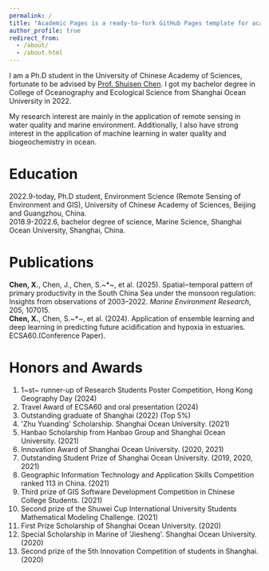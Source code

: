```yaml
---
permalink: /
title: "Academic Pages is a ready-to-fork GitHub Pages template for academic personal websites"
author_profile: true
redirect_from: 
  - /about/
  - /about.html
---
```

I am a Ph.D student in the University of Chinese Academy of Sciences, fortunate to be advised by [Prof. Shuisen Chen](https://www.gig.cas.cn/sourcedb/zw/rck/200907/t20090724_2196929.html). I got my bachelor degree in College of Oceanography and Ecological Science from Shanghai Ocean University in 2022.

My research interest are mainly in the application of remote sensing in water quality and marine environment. Additionally, I also have strong interest in the application of machine learning in water quality and biogeochemistry in ocean.

Education
======
2022.9-today, Ph.D student, Environment Science (Remote Sensing of Environment and GIS), University of Chinese Academy of Sciences, Beijing and Guangzhou, China.<br>
2018.9-2022.6, bachelor degree of science, Marine Science, Shanghai Ocean University, Shanghai, China.

Publications
======
**Chen, X.**, Chen, J., Chen, S.~*~, et al. (2025). Spatial‒temporal pattern of primary productivity in the South China Sea under the monsoon regulation: Insights from observations of 2003–2022. *Marine Environment Research*, 205, 107015.<br>
**Chen, X.**, Chen, S.~*~, et al. (2024). Application of ensemble learning and deep learning in predicting future acidification and hypoxia in estuaries. ECSA60.(Conference Paper). 

Honors and Awards
======
1. 1~st~ runner-up of Research Students Poster Competition, Hong Kong Geography Day (2024)
1. Travel Award of ECSA60 and oral presentation (2024)
1. Outstanding graduate of Shanghai (2022) (Top 5%)
1. 'Zhu Yuanding' Scholarship. Shanghai Ocean University. (2021)
1. Hanbao Scholarship from Hanbao Group and Shanghai Ocean University. (2021)
1. Innovation Award of Shanghai Ocean University. (2020, 2021)
1. Outstanding Student Prize of Shanghai Ocean University. (2019, 2020, 2021)
1. Geographic Information Technology and Application Skills Competition ranked 113 in China. (2021)
1. Third prize of GIS Software Development Competition in Chinese College Students. (2021)
1. Second prize of the Shuwei Cup International University Students Mathematical Modeling Challenge. (2021)
1. First Prize Scholarship of Shanghai Ocean University. (2020)
1. Special Scholarship in Marine of 'Jiesheng'. Shanghai Ocean University. (2020)
1. Second prize of the 5th Innovation Competition of students in Shanghai. (2020)






